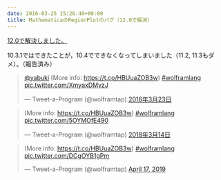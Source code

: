 ```yaml
---
date: 2016-03-25 15:26:40+00:00
title: MathematicaのRegionPlotのバグ（12.0で解決）
---
```


<ins>12.0で解決しました。</ins>

10.3.1ではできたことが，10.4でできなくなってしまいました（11.2, 11.3もダメ）。（報告済み）

<blockquote class="twitter-tweet" data-lang="ja"><p lang="en" dir="ltr"><a href="https://twitter.com/yabuki">@yabuki</a> (More info: <a href="https://t.co/HBUuaZOB3w">https://t.co/HBUuaZOB3w</a>) <a href="https://twitter.com/hashtag/wolframlang?src=hash">#wolframlang</a> <a href="https://t.co/XmyaxDMvzJ">pic.twitter.com/XmyaxDMvzJ</a></p>&mdash; Tweet-a-Program (@wolframtap) <a href="https://twitter.com/wolframtap/status/712647108671717377">2016年3月23日</a></blockquote>
<script async src="//platform.twitter.com/widgets.js" charset="utf-8"></script>

<blockquote class="twitter-tweet" data-conversation="none" data-lang="ja"><p lang="en" dir="ltr">(More info: <a href="https://t.co/HBUuaZOB3w">https://t.co/HBUuaZOB3w</a>) <a href="https://twitter.com/hashtag/wolframlang?src=hash&amp;ref_src=twsrc%5Etfw">#wolframlang</a> <a href="https://t.co/5OYMOfE490">pic.twitter.com/5OYMOfE490</a></p>&mdash; Tweet-a-Program (@wolframtap) <a href="https://twitter.com/wolframtap/status/973742604247592962?ref_src=twsrc%5Etfw">2018年3月14日</a></blockquote>
<script async src="https://platform.twitter.com/widgets.js" charset="utf-8"></script>

<blockquote class="twitter-tweet" data-conversation="none"><p lang="en" dir="ltr">(More info: <a href="https://t.co/HBUuaZOB3w">https://t.co/HBUuaZOB3w</a>) <a href="https://twitter.com/hashtag/wolframlang?src=hash&amp;ref_src=twsrc%5Etfw">#wolframlang</a> <a href="https://t.co/DCgOYB1gPm">pic.twitter.com/DCgOYB1gPm</a></p>&mdash; Tweet-a-Program (@wolframtap) <a href="https://twitter.com/wolframtap/status/1118415713268576256?ref_src=twsrc%5Etfw">April 17, 2019</a></blockquote> <script async src="https://platform.twitter.com/widgets.js" charset="utf-8"></script>
